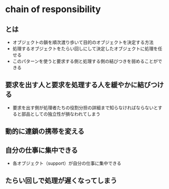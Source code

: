 # chain of responsibility

## とは

- オブジェクトの鎖を順次渡り歩いて目的のオブジェクトを決定する方法
- 処理するオブジェクトをたらい回しにして決定したオブジェクトに処理を任せる
- このパターンを使うと要求する側と処理する側の結びつきを弱めることができる

## 要求を出す人と要求を処理する人を緩やかに結びつける

- 要求を出す側が処理者たちの役割分担の詳細まで知らなければならないとすると部品としての独立性が損なわれてしまう

## 動的に連鎖の携帯を変える

## 自分の仕事に集中できる

- 各オブジェクト（support）が自分の仕事に集中できる

## たらい回しで処理が遅くなってしまう
